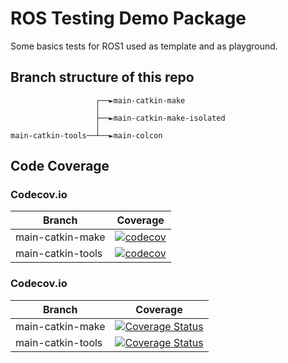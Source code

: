 # ROS Testing Demo Package
Some basics tests for ROS1 used as template and as playground.


## Branch structure of this repo
```
                   ┌──►main-catkin-make
                   │
                   ├──►main-catkin-make-isolated
                   │
main-catkin-tools──┴──►main-colcon
```
## Code Coverage

### Codecov.io
| Branch            | Coverage                                                                                                                                                                               |
|-------------------|----------------------------------------------------------------------------------------------------------------------------------------------------------------------------------------|
| main-catkin-make  | [![codecov](https://codecov.io/gh/agutenkunst/ros_testing_demo_pkg/branch/main-catkin-make/graph/badge.svg?token=FJR4JAC4J0)](https://codecov.io/gh/agutenkunst/ros_testing_demo_pkg)  |
| main-catkin-tools | [![codecov](https://codecov.io/gh/agutenkunst/ros_testing_demo_pkg/branch/main-catkin-tools/graph/badge.svg?token=FJR4JAC4J0)](https://codecov.io/gh/agutenkunst/ros_testing_demo_pkg) |

### Codecov.io
| Branch            | Coverage                                                                                                                                                                                                           |
|-------------------|--------------------------------------------------------------------------------------------------------------------------------------------------------------------------------------------------------------------|
| main-catkin-make  | [![Coverage Status](https://coveralls.io/repos/github/agutenkunst/ros_testing_demo_pkg/badge.svg?branch=main-catkin-make)](https://coveralls.io/github/agutenkunst/ros_testing_demo_pkg?branch=main-catkin-make)   |
| main-catkin-tools | [![Coverage Status](https://coveralls.io/repos/github/agutenkunst/ros_testing_demo_pkg/badge.svg?branch=main-catkin-tools)](https://coveralls.io/github/agutenkunst/ros_testing_demo_pkg?branch=main-catkin-tools) |
